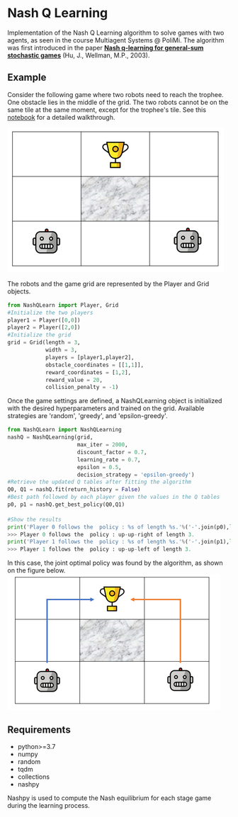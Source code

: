 # Nash Q Learning 

Implementation of the Nash Q Learning  algorithm to solve games with two agents, as seen in the course Multiagent Systems @ PoliMi. 
The algorithm was first introduced in the paper [**Nash q-learning for general-sum stochastic games**](https://dl.acm.org/doi/10.5555/945365.964288) (Hu, J., Wellman, M.P., 2003).

## Example

Consider the following game where two robots need to reach the trophee. One obstacle lies in the middle of the grid. The two robots cannot be on the same tile at the same moment, except for the trophee's tile. See this [notebook](https://github.com/jtonglet/Nash_Q_Learning/blob/main/3-dim-example.ipynb) for a detailed walkthrough.


![](img/img1.PNG)


The robots and the game grid are represented by the Player and Grid objects. 

```python
from NashQLearn import Player, Grid
#Initialize the two players
player1 = Player([0,0])
player2 = Player([2,0])
#Initialize the grid
grid = Grid(length = 3,
            width = 3,
            players = [player1,player2],
            obstacle_coordinates = [[1,1]], 
            reward_coordinates = [1,2],
            reward_value = 20,
            collision_penalty = -1)
```

Once the game settings are defined, a NashQLearning object is initialized with the desired hyperparameters and trained on the grid. Available strategies are 'random', 'greedy', and 'epsilon-greedy'.

```python
from NashQLearn import NashQLearning
nashQ = NashQLearning(grid, 
                      max_iter = 2000,
                      discount_factor = 0.7,
                      learning_rate = 0.7,
                      epsilon = 0.5,
                      decision_strategy = 'epsilon-greedy')
#Retrieve the updated Q tables after fitting the algorithm
Q0, Q1 = nashQ.fit(return_history = False)
#Best path followed by each player given the values in the Q tables
p0, p1 = nashQ.get_best_policy(Q0,Q1)

#Show the results
print('Player 0 follows the  policy : %s of length %s.'%('-'.join(p0),len(p0)))
>>> Player 0 follows the  policy : up-up-right of length 3.
print('Player 1 follows the  policy : %s of length %s.'%('-'.join(p1),len(p1)))
>>> Player 1 follows the  policy : up-up-left of length 3.
```
In this case, the joint optimal policy was found by the algorithm, as shown on the figure below.
![](img/img2.PNG)


## Requirements

         
- python>=3.7
- numpy
- random
- tqdm
- collections
- nashpy
            
  
Nashpy is used to compute the Nash equilibrium for each stage game during the learning process.


